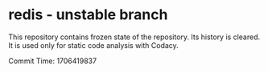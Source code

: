 # redis - unstable branch

This repository contains frozen state of the repository.
Its history is cleared. It is used only for static code
analysis with Codacy.

Commit Time: 1706419837